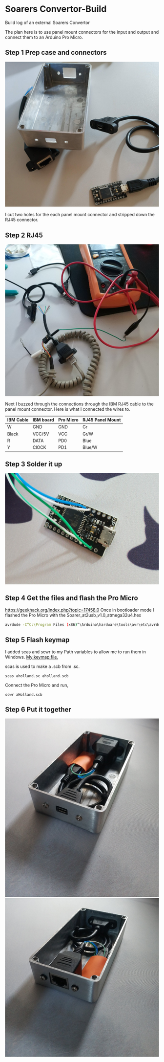 # Soarers Convertor-Build
Build log of an external Soarers Convertor 

The plan here is to use panel mount connectors for the input and output and connect them to an Arduino Pro Micro. 

## Step 1 Prep case and connectors
![caseimage](./images/IMG_20190224_143027.jpg)

I cut two holes for the each panel mount connector and stripped down the RJ45 connector.

## Step 2 RJ45 
![alt text](./images/IMG_20190224_144755.jpg)

Next I buzzed through the connections through the IBM RJ45 cable to the panel mount connector. Here is what I connected the wires to. 

| IBM Cable | IBM board | Pro Micro | RJ45 Panel Mount|
|-----------|-----------|-----------|-----------------|
|     W     |   GND     |   GND     |       Gr        |
|   Black   |   VCC/5V  |   VCC     |      Gr/W       |
|    R      |   DATA    |   PD0     |      Blue       |
|    Y      |   ClOCK   |   PD1     |     Blue/W      |

## Step 3 Solder it up 
![alt text](./images/IMG_20190224_154628.jpg)

## Step 4 Get the files and flash the Pro Micro
https://geekhack.org/index.php?topic=17458.0
Once in bootloader mode I flashed the Pro Micro with the Soarer_at2usb_v1.0_atmega32u4.hex
```bash
avrdude -C”C:\Program Files (x86)”\Arduino\hardware\tools\avr\etc\avrdude.conf -v -p atmega32u4 -c avr109 -P COM4 -b 57600 -D -U flash:w:Soarer_at2usb_v1.0_atmega32u4.hex
```
## Step 5 Flash keymap 
I added scas and scwr to my Path variables to allow me to run them in Windows.
[My keymap file.](aholland.sc) 

scas is used to make a .scb from .sc. 
```
scas aholland.sc aholland.scb
```
Connect the Pro Micro and run,
```
scwr aHolland.scb
```

## Step 6 Put it together
![alt text](./images/IMG_20190227_162612.jpg)
![alt text](./images/IMG_20190227_162621.jpg)

